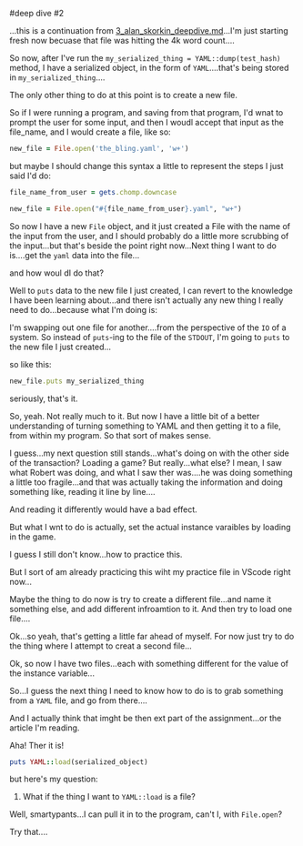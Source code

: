 #deep dive #2

...this is a continuation from [3_alan_skorkin_deepdive.md]()...I'm just starting fresh now becuase that file was hitting the 4k word count....

So now, after I've run the `my_serialized_thing = YAML::dump(test_hash)` method, I have a serialized object, in the form of `YAML`....that's being stored in `my_serialized_thing`....

The only other thing to do at this point is to create a new file. 

So if I were running a program, and saving from that program, I'd wnat to prompt the user for some input, and then I woudl accept that input as the file_name, and I would create a file, like so: 

```ruby
new_file = File.open('the_bling.yaml', 'w+')
```

but maybe I should change this syntax a little to represent the steps I just said I'd do: 

```ruby
file_name_from_user = gets.chomp.downcase

new_file = File.open("#{file_name_from_user}.yaml", "w+")
```

So now I have a new `File` object, and it just created a File with the name of the input from the user, and I should probably do a little more scrubbing of the input...but that's beside the point right now...Next thing I want to do is....get the `yaml` data into the file...

and how woul dI do that? 

Well to `puts` data to the new file I just created, I can revert to the knowledge I have been learning about...and there isn't actually any new thing I really need to do...because what I'm doing is: 

I'm swapping out one file for another....from the perspective of the `IO` of a system. So instead of `puts`-ing to the file of the `STDOUT`, I'm going to `puts` to the new file I just created...

so like this: 

```ruby
new_file.puts my_serialized_thing
```

seriously, that's it. 

So, yeah. Not really much to it. But now I have a little bit of a better understanding of turning something to YAML and then getting it to a file, from within my program. So that sort of makes sense. 

I guess...my next question still stands...what's doing on with the other side of the transaction? Loading a game? But really...what else? I mean, I saw what Robert was doing, and what I saw ther was....he was doing something a little too fragile...and that was actually taking the information and doing something like, reading it line by line....

And reading it differently would have a bad effect. 

But what I wnt to do is actually, set the actual instance varaibles by loading in the game. 

I guess I still don't know...how to practice this. 

But I sort of am already practicing this wiht my practice file in VScode right now...

Maybe the thing to do now is try to create a different file...and name it something else, and add different infroamtion to it. And then try to load one file....

Ok...so yeah, that's getting a little far ahead of myself. For now just try to do the thing where I attempt to creat a second file...

Ok, so now I have two files...each with something different for the value of the instance variable...

So...I guess the next thing I need to know how to do is to grab something from a `YAML` file, and go from there....

And I actually think that imght be then ext part of the assignment...or the article I'm reading. 

Aha! Ther it is!

```ruby
puts YAML::load(serialized_object)
```

but here's my question: 

1. What if the thing I want to `YAML::load` is a file? 

Well, smartypants...I can pull it in to the program, can't I, with `File.open`? 

Try that....
